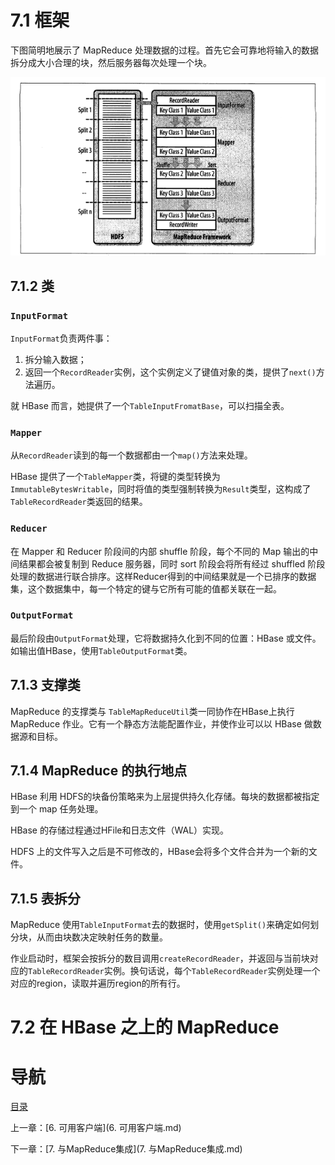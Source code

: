# 7.1 框架

下图简明地展示了 MapReduce 处理数据的过程。首先它会可靠地将输入的数据拆分成大小合理的块，然后服务器每次处理一个块。

![](img/chap7/img0.png)

## 7.1.2 类

### `InputFormat`

`InputFormat`负责两件事：

1. 拆分输入数据；
2. 返回一个`RecordReader`实例，这个实例定义了键值对象的类，提供了`next()`方法遍历。

就 HBase 而言，她提供了一个`TableInputFromatBase`，可以扫描全表。

### `Mapper`

从`RecordReader`读到的每一个数据都由一个`map()`方法来处理。

HBase 提供了一个`TableMapper`类，将键的类型转换为`ImmutableBytesWritable`，同时将值的类型强制转换为`Result`类型，这构成了`TableRecordReader`类返回的结果。

### `Reducer`

在 Mapper 和 Reducer 阶段间的内部 shuffle 阶段，每个不同的 Map 输出的中间结果都会被复制到 Reduce 服务器，同时 sort 阶段会将所有经过 shuffled 阶段处理的数据进行联合排序。这样Reducer得到的中间结果就是一个已排序的数据集，这个数据集中，每一个特定的键与它所有可能的值都关联在一起。

### `OutputFormat`

最后阶段由`OutputFormat`处理，它将数据持久化到不同的位置：HBase 或文件。如输出值HBase，使用`TableOutputFormat`类。

## 7.1.3 支撑类

MapReduce 的支撑类与 `TableMapReduceUtil`类一同协作在HBase上执行 MapReduce 作业。它有一个静态方法能配置作业，并使作业可以以 HBase 做数据源和目标。

## 7.1.4 MapReduce 的执行地点

HBase 利用 HDFS的块备份策略来为上层提供持久化存储。每块的数据都被指定到一个 map 任务处理。

HBase 的存储过程通过HFile和日志文件（WAL）实现。

HDFS 上的文件写入之后是不可修改的，HBase会将多个文件合并为一个新的文件。

## 7.1.5 表拆分

MapReduce 使用`TableInputFormat`去的数据时，使用`getSplit()`来确定如何划分块，从而由块数决定映射任务的数量。

作业启动时，框架会按拆分的数目调用`createRecordReader`，并返回与当前块对应的`TableRecordReader`实例。换句话说，每个`TableRecordReader`实例处理一个对应的region，读取并遍历region的所有行。

# 7.2 在 HBase 之上的 MapReduce


# 导航

[目录](README.md)

上一章：[6. 可用客户端](6. 可用客户端.md)

下一章：[7. 与MapReduce集成](7. 与MapReduce集成.md)
